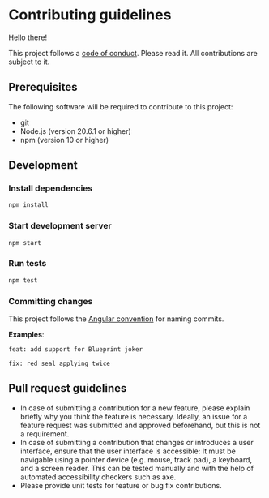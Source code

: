 # Contributing guidelines

Hello there!

This project follows a [code of conduct](https://github.com/kleinfreund/balatrolator/blob/main/CODE_OF_CONDUCT.md). Please read it. All contributions are subject to it.

## Prerequisites

The following software will be required to contribute to this project:

- git
- Node.js (version 20.6.1 or higher)
- npm (version 10 or higher)

## Development

### Install dependencies

```sh
npm install
```

### Start development server

```sh
npm start
```

### Run tests

```sh
npm test
```

### Committing changes

This project follows the [Angular convention](https://github.com/conventional-changelog/conventional-changelog/tree/master/packages/conventional-changelog-angular) for naming commits.

**Examples**:

```
feat: add support for Blueprint joker
```

```
fix: red seal applying twice
```

## Pull request guidelines

- In case of submitting a contribution for a new feature, please explain briefly why you think the feature is necessary. Ideally, an issue for a feature request was submitted and approved beforehand, but this is not a requirement.
- In case of submitting a contribution that changes or introduces a user interface, ensure that the user interface is accessible: It must be navigable using a pointer device (e.g. mouse, track pad), a keyboard, and a screen reader. This can be tested manually and with the help of automated accessibility checkers such as axe.
- Please provide unit tests for feature or bug fix contributions.
